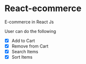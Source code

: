 # React-ecommerce

E-commerce in React Js

User can do the following

- [x] Add to Cart
- [x] Remove from Cart
- [x] Search Items
- [x] Sort Items
